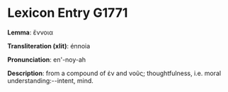 # Lexicon Entry G1771

**Lemma**: ἔννοια

**Transliteration (xlit)**: énnoia

**Pronunciation**: en'-noy-ah

**Description**:
from a compound of ἐν and νοῦς; thoughtfulness, i.e. moral understanding:--intent, mind.

